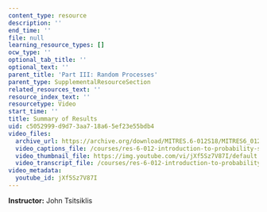 ```yaml
---
content_type: resource
description: ''
end_time: ''
file: null
learning_resource_types: []
ocw_type: ''
optional_tab_title: ''
optional_text: ''
parent_title: 'Part III: Random Processes'
parent_type: SupplementalResourceSection
related_resources_text: ''
resource_index_text: ''
resourcetype: Video
start_time: ''
title: Summary of Results
uid: c5052999-d9d7-3aa7-18a6-5ef23e55bdb4
video_files:
  archive_url: https://archive.org/download/MITRES.6-012S18/MITRES6_012S18_L22-09_300k.mp4
  video_captions_file: /courses/res-6-012-introduction-to-probability-spring-2018/304f29c18c1f556f80dd2620007efdae_jXf5Sz7V87I.vtt
  video_thumbnail_file: https://img.youtube.com/vi/jXf5Sz7V87I/default.jpg
  video_transcript_file: /courses/res-6-012-introduction-to-probability-spring-2018/aee9b6bba0939e63dfeaaff5455ccf2d_jXf5Sz7V87I.pdf
video_metadata:
  youtube_id: jXf5Sz7V87I
---
```


**Instructor:** John Tsitsiklis



